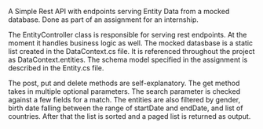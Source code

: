 A Simple Rest API with endpoints serving Entity Data from a mocked database. 
Done as part of an assignment for an internship.

The EntityController class is responsible for serving rest endpoints. At the moment it handles business logic as well.
The mocked datasbase is a static list created in the DataContext.cs file. It is referenced throughout the project as DataContext.entities.
The schema model specified in the assignment is described in the Entity.cs file.

The post, put and delete methods are self-explanatory.
The get method takes in multiple optional parameters. The search parameter is checked against a few fields for a match. The entities 
are also filtered by gender, birth date falling between the range of startDate and endDate, and list of countries.
After that the list is sorted and a paged list is returned as output.
